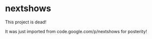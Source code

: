 # nextshows
This project is dead!

It was just imported from code.google.com/p/nextshows for posterity!
